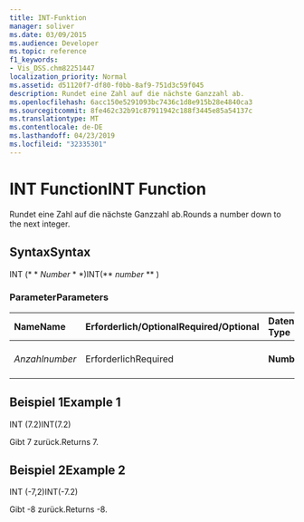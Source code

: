 ```yaml
---
title: INT-Funktion
manager: soliver
ms.date: 03/09/2015
ms.audience: Developer
ms.topic: reference
f1_keywords:
- Vis_DSS.chm82251447
localization_priority: Normal
ms.assetid: d51120f7-df80-f0bb-8af9-751d3c59f045
description: Rundet eine Zahl auf die nächste Ganzzahl ab.
ms.openlocfilehash: 6acc150e5291093bc7436c1d8e915b28e4840ca3
ms.sourcegitcommit: 8fe462c32b91c87911942c188f3445e85a54137c
ms.translationtype: MT
ms.contentlocale: de-DE
ms.lasthandoff: 04/23/2019
ms.locfileid: "32335301"
---
```

# <a name="int-function"></a><span data-ttu-id="c0956-103">INT Function</span><span class="sxs-lookup"><span data-stu-id="c0956-103">INT Function</span></span>

<span data-ttu-id="c0956-104">Rundet eine Zahl auf die nächste Ganzzahl ab.</span><span class="sxs-lookup"><span data-stu-id="c0956-104">Rounds a number down to the next integer.</span></span>
  
## <a name="syntax"></a><span data-ttu-id="c0956-105">Syntax</span><span class="sxs-lookup"><span data-stu-id="c0956-105">Syntax</span></span>

<span data-ttu-id="c0956-106">INT (\* \* *Number* \* \*)</span><span class="sxs-lookup"><span data-stu-id="c0956-106">INT(\*\* *number* \*\* )</span></span> 
  
### <a name="parameters"></a><span data-ttu-id="c0956-107">Parameter</span><span class="sxs-lookup"><span data-stu-id="c0956-107">Parameters</span></span>

|<span data-ttu-id="c0956-108">**Name**</span><span class="sxs-lookup"><span data-stu-id="c0956-108">**Name**</span></span>|<span data-ttu-id="c0956-109">**Erforderlich/Optional**</span><span class="sxs-lookup"><span data-stu-id="c0956-109">**Required/Optional**</span></span>|<span data-ttu-id="c0956-110">**Datentyp**</span><span class="sxs-lookup"><span data-stu-id="c0956-110">**Data Type**</span></span>|<span data-ttu-id="c0956-111">**Beschreibung**</span><span class="sxs-lookup"><span data-stu-id="c0956-111">**Description**</span></span>|
|:-----|:-----|:-----|:-----|
| <span data-ttu-id="c0956-112">_Anzahl_</span><span class="sxs-lookup"><span data-stu-id="c0956-112">_number_</span></span> <br/> |<span data-ttu-id="c0956-113">Erforderlich</span><span class="sxs-lookup"><span data-stu-id="c0956-113">Required</span></span>  <br/> |<span data-ttu-id="c0956-114">**Number**</span><span class="sxs-lookup"><span data-stu-id="c0956-114">**Number**</span></span> <br/> |<span data-ttu-id="c0956-115">Die abzurundende Zahl.</span><span class="sxs-lookup"><span data-stu-id="c0956-115">The number to round down.</span></span>  <br/> |
   
## <a name="example-1"></a><span data-ttu-id="c0956-116">Beispiel 1</span><span class="sxs-lookup"><span data-stu-id="c0956-116">Example 1</span></span>

<span data-ttu-id="c0956-117">INT (7.2)</span><span class="sxs-lookup"><span data-stu-id="c0956-117">INT(7.2)</span></span>
  
<span data-ttu-id="c0956-118">Gibt 7 zurück.</span><span class="sxs-lookup"><span data-stu-id="c0956-118">Returns 7.</span></span>
  
## <a name="example-2"></a><span data-ttu-id="c0956-119">Beispiel 2</span><span class="sxs-lookup"><span data-stu-id="c0956-119">Example 2</span></span>

<span data-ttu-id="c0956-120">INT (-7,2)</span><span class="sxs-lookup"><span data-stu-id="c0956-120">INT(-7.2)</span></span>
  
<span data-ttu-id="c0956-121">Gibt -8 zurück.</span><span class="sxs-lookup"><span data-stu-id="c0956-121">Returns -8.</span></span>
  

